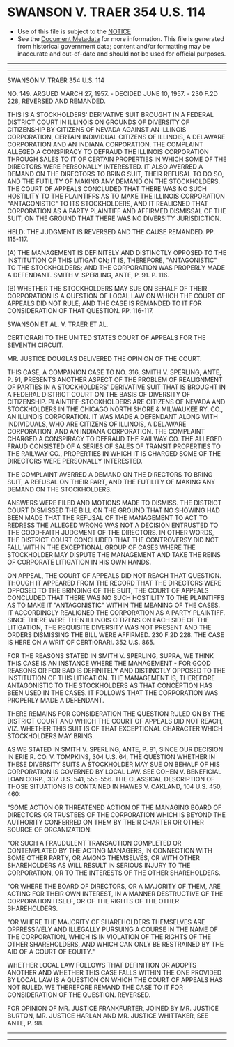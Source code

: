---
---

# SWANSON V. TRAER 354 U.S. 114

* Use of this file is subject to the [NOTICE](https://github.com/publicdocs/notice/blob/master/NOTICE)
* See the [Document Metadata](../../../) for more information.
  This file is generated from historical government data; content and/or formatting may be inaccurate and out-of-date and should not be used for official purposes.

----------
----------

SWANSON V. TRAER 354 U.S. 114

NO. 149.  ARGUED MARCH 27, 1957.  - DECIDED JUNE 10, 1957.  - 230 F.2D 228, REVERSED AND REMANDED.

THIS IS A STOCKHOLDERS' DERIVATIVE SUIT BROUGHT IN A FEDERAL DISTRICT COURT IN ILLINOIS ON GROUNDS OF DIVERSITY OF CITIZENSHIP BY CITIZENS OF NEVADA AGAINST AN ILLINOIS CORPORATION, CERTAIN INDIVIDUAL CITIZENS OF ILLINOIS, A DELAWARE CORPORATION AND AN INDIANA CORPORATION.  THE COMPLAINT ALLEGED A CONSPIRACY TO DEFRAUD THE ILLINOIS CORPORATION THROUGH SALES TO IT OF CERTAIN PROPERTIES IN WHICH SOME OF THE DIRECTORS WERE PERSONALLY INTERESTED.  IT ALSO AVERRED A DEMAND ON THE DIRECTORS TO BRING SUIT, THEIR REFUSAL TO DO SO, AND THE FUTILITY OF MAKING ANY DEMAND ON THE STOCKHOLDERS.  THE COURT OF APPEALS CONCLUDED THAT THERE WAS NO SUCH HOSTILITY TO THE PLAINTIFFS AS TO MAKE THE ILLINOIS CORPORATION "ANTAGONISTIC" TO ITS STOCKHOLDERS, AND IT REALIGNED THAT CORPORATION AS A PARTY PLAINTIFF AND AFFIRMED DISMISSAL OF THE SUIT, ON THE GROUND THAT THERE WAS NO DIVERSITY JURISDICTION.

HELD:  THE JUDGMENT IS REVERSED AND THE CAUSE REMANDED.  PP. 115-117.

(A)  THE MANAGEMENT IS DEFINITELY AND DISTINCTLY OPPOSED TO THE INSTITUTION OF THIS LITIGATION; IT IS, THEREFORE, "ANTAGONISTIC" TO THE STOCKHOLDERS; AND THE CORPORATION WAS PROPERLY MADE A DEFENDANT.  SMITH V. SPERLING, ANTE, P. 91.  P. 116.

(B)  WHETHER THE STOCKHOLDERS MAY SUE ON BEHALF OF THEIR CORPORATION IS A QUESTION OF LOCAL LAW ON WHICH THE COURT OF APPEALS DID NOT RULE; AND THE CASE IS REMANDED TO IT FOR CONSIDERATION OF THAT QUESTION.  PP. 116-117.

SWANSON ET AL. V. TRAER ET AL.

CERTIORARI TO THE UNITED STATES COURT OF APPEALS FOR THE SEVENTH CIRCUIT.

MR. JUSTICE DOUGLAS DELIVERED THE OPINION OF THE COURT.

THIS CASE, A COMPANION CASE TO NO. 316, SMITH V. SPERLING, ANTE, P. 91, PRESENTS ANOTHER ASPECT OF THE PROBLEM OF REALIGNMENT OF PARTIES IN A STOCKHOLDERS' DERIVATIVE SUIT THAT IS BROUGHT IN A FEDERAL DISTRICT COURT ON THE BASIS OF DIVERSITY OF CITIZENSHIP.  PLAINTIFF-STOCKHOLDERS ARE CITIZENS OF NEVADA AND STOCKHOLDERS IN THE CHICAGO NORTH SHORE & MILWAUKEE RY. CO., AN ILLINOIS CORPORATION.  IT WAS MADE A DEFENDANT ALONG WITH INDIVIDUALS, WHO ARE CITIZENS OF ILLINOIS, A DELAWARE CORPORATION, AND AN INDIANA CORPORATION.  THE COMPLAINT CHARGED A CONSPIRACY TO DEFRAUD THE RAILWAY CO. THE ALLEGED FRAUD CONSISTED OF A SERIES OF SALES OF TRANSIT PROPERTIES TO THE RAILWAY CO., PROPERTIES IN WHICH IT IS CHARGED SOME OF THE DIRECTORS WERE PERSONALLY INTERESTED.

THE COMPLAINT AVERRED A DEMAND ON THE DIRECTORS TO BRING SUIT, A REFUSAL ON THEIR PART, AND THE FUTILITY OF MAKING ANY DEMAND ON THE STOCKHOLDERS.

ANSWERS WERE FILED AND MOTIONS MADE TO DISMISS.  THE DISTRICT COURT DISMISSED THE BILL ON THE GROUND THAT NO SHOWING HAD BEEN MADE THAT THE REFUSAL OF THE MANAGEMENT TO ACT TO REDRESS THE ALLEGED WRONG WAS NOT A DECISION ENTRUSTED TO THE GOOD-FAITH JUDGMENT OF THE DIRECTORS.  IN OTHER WORDS, THE DISTRICT COURT CONCLUDED THAT THE CONTROVERSY DID NOT FALL WITHIN THE EXCEPTIONAL GROUP OF CASES WHERE THE STOCKHOLDER MAY DISPUTE THE MANAGEMENT AND TAKE THE REINS OF CORPORATE LITIGATION IN HIS OWN HANDS.

ON APPEAL, THE COURT OF APPEALS DID NOT REACH THAT QUESTION.  THOUGH IT APPEARED FROM THE RECORD THAT THE DIRECTORS WERE OPPOSED TO THE BRINGING OF THE SUIT, THE COURT OF APPEALS CONCLUDED THAT THERE WAS NO SUCH HOSTILITY TO THE PLAINTIFFS AS TO MAKE IT "ANTAGONISTIC" WITHIN THE MEANING OF THE CASES.  IT ACCORDINGLY REALIGNED THE CORPORATION AS A PARTY PLAINTIFF.  SINCE THERE WERE THEN ILLINOIS CITIZENS ON EACH SIDE OF THE LITIGATION, THE REQUISITE DIVERSITY WAS NOT PRESENT AND THE ORDERS DISMISSING THE BILL WERE AFFIRMED.  230 F.2D 228.  THE CASE IS HERE ON A WRIT OF CERTIORARI.  352 U.S. 865.

FOR THE REASONS STATED IN SMITH V. SPERLING, SUPRA, WE THINK THIS CASE IS AN INSTANCE WHERE THE MANAGEMENT - FOR GOOD REASONS OR FOR BAD IS DEFINITELY AND DISTINCTLY OPPOSED TO THE INSTITUTION OF THIS LITIGATION.  THE MANAGEMENT IS, THEREFORE ANTAGONISTIC TO THE STOCKHOLDERS AS THAT CONCEPTION HAS BEEN USED IN THE CASES.  IT FOLLOWS THAT THE CORPORATION WAS PROPERLY MADE A DEFENDANT.

THERE REMAINS FOR CONSIDERATION THE QUESTION RULED ON BY THE DISTRICT COURT AND WHICH THE COURT OF APPEALS DID NOT REACH, VIZ. WHETHER THIS SUIT IS OF THAT EXCEPTIONAL CHARACTER WHICH STOCKHOLDERS MAY BRING.

AS WE STATED IN SMITH V. SPERLING, ANTE, P. 91, SINCE OUR DECISION IN ERIE R. CO. V. TOMPKINS, 304 U.S. 64, THE QUESTION WHETHER IN THESE DIVERSITY SUITS A STOCKHOLDER MAY SUE ON BEHALF OF HIS CORPORATION IS GOVERNED BY LOCAL LAW.  SEE COHEN V. BENEFICIAL LOAN CORP., 337 U.S. 541, 555-556.  THE CLASSICAL DESCRIPTION OF THOSE SITUATIONS IS CONTAINED IN HAWES V. OAKLAND, 104 U.S. 450, 460:

"SOME ACTION OR THREATENED ACTION OF THE MANAGING BOARD OF DIRECTORS OR TRUSTEES OF THE CORPORATION WHICH IS BEYOND THE AUTHORITY CONFERRED ON THEM BY THEIR CHARTER OR OTHER SOURCE OF ORGANIZATION:

"OR SUCH A FRAUDULENT TRANSACTION COMPLETED OR CONTEMPLATED BY THE ACTING MANAGERS, IN CONNECTION WITH SOME OTHER PARTY, OR AMONG THEMSELVES, OR WITH OTHER SHAREHOLDERS AS WILL RESULT IN SERIOUS INJURY TO THE CORPORATION, OR TO THE INTERESTS OF THE OTHER SHAREHOLDERS.

"OR WHERE THE BOARD OF DIRECTORS, OR A MAJORITY OF THEM, ARE ACTING FOR THEIR OWN INTEREST, IN A MANNER DESTRUCTIVE OF THE CORPORATION ITSELF, OR OF THE RIGHTS OF THE OTHER SHAREHOLDERS.

"OR WHERE THE MAJORITY OF SHAREHOLDERS THEMSELVES ARE OPPRESSIVELY AND ILLEGALLY PURSUING A COURSE IN THE NAME OF THE CORPORATION, WHICH IS IN VIOLATION OF THE RIGHTS OF THE OTHER SHAREHOLDERS, AND WHICH CAN ONLY BE RESTRAINED BY THE AID OF A COURT OF EQUITY."

WHETHER LOCAL LAW FOLLOWS THAT DEFINITION OR ADOPTS ANOTHER AND WHETHER THIS CASE FALLS WITHIN THE ONE PROVIDED BY LOCAL LAW IS A QUESTION ON WHICH THE COURT OF APPEALS HAS NOT RULED.  WE THEREFORE REMAND THE CASE TO IT FOR CONSIDERATION OF THE QUESTION.  REVERSED.

FOR OPINION OF MR. JUSTICE FRANKFURTER, JOINED BY MR. JUSTICE BURTON, MR. JUSTICE HARLAN AND MR. JUSTICE WHITTAKER, SEE ANTE, P. 98.


----------
----------

